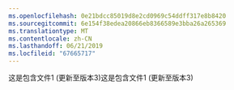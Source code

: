 ```yaml
---
ms.openlocfilehash: 0e21bdcc85019d8e2cd0969c54ddff317e8b8420
ms.sourcegitcommit: 6e154f38edea20866eb8366589e3bba26a265369
ms.translationtype: MT
ms.contentlocale: zh-CN
ms.lasthandoff: 06/21/2019
ms.locfileid: "67665717"
---
```

<span data-ttu-id="54216-101">这是包含文件1 (更新至版本3)</span><span class="sxs-lookup"><span data-stu-id="54216-101">这是包含文件1 (更新至版本3)</span></span>
